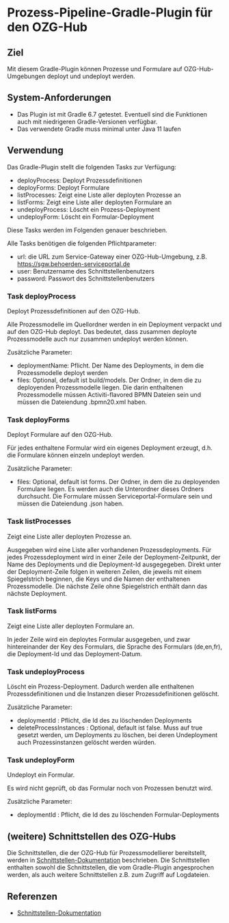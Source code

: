# Prozess-Pipeline-Gradle-Plugin für den OZG-Hub

## Ziel

Mit diesem Gradle-Plugin können Prozesse und Formulare auf OZG-Hub-Umgebungen deployt und undeployt
werden.

## System-Anforderungen

- Das Plugin ist mit Gradle 6.7 getestet. Eventuell sind die Funktionen auch mit niedrigeren
  Gradle-Versionen verfügbar.
- Das verwendete Gradle muss minimal unter Java 11 laufen

## Verwendung

Das Gradle-Plugin stellt die folgenden Tasks zur Verfügung:

- deployProcess: Deployt Prozessdefinitionen
- deployForms: Deployt Formulare
- listProcesses: Zeigt eine Liste aller deployten Prozesse an
- listForms: Zeigt eine Liste aller deployten Formulare an
- undeployProcess: Löscht ein Prozess-Deployment
- undeployForm: Löscht ein Formular-Deployment

Diese Tasks werden im Folgenden genauer beschrieben.

Alle Tasks benötigen die folgenden Pflichtparameter:
- url: die URL zum Service-Gateway einer OZG-Hub-Umgebung, z.B. https://sgw.behoerden-serviceportal.de
- user: Benutzername des Schnittstellenbenutzers
- password: Passwort des Schnittstellenbenutzers

### Task deployProcess

Deployt Prozessdefinitionen auf den OZG-Hub.

Alle Prozessmodelle im Quellordner werden in ein Deployment verpackt und auf den OZG-Hub deployt.
Das bedeutet, dass zusammen deployte Prozessmodelle auch nur zusammen undeployt werden können.

Zusätzliche Parameter:
- deploymentName: Pflicht. Der Name des Deployments, in dem die Prozessmodelle deployt werden
- files: Optional, default ist build/models. Der Ordner, in dem die zu deployenden Prozessmodelle
  liegen. Die darin enthaltenen Prozessmodelle müssen Activiti-flavored BPMN Dateien sein 
  und müssen die Dateiendung .bpmn20.xml haben.

### Task deployForms

Deployt Formulare auf den OZG-Hub. 

Für jedes enthaltene Formular wird ein eigenes Deployment erzeugt, 
d.h. die Formulare können einzeln undeployt werden.

Zusätzliche Parameter:
- files: Optional, default ist forms. Der Ordner, in dem die zu deployenden Formulare
  liegen. Es werden auch die Unterordner dieses Ordners durchsucht.
  Die Formulare müssen Serviceportal-Formulare sein und müssen die Dateiendung .json haben.

### Task listProcesses

Zeigt eine Liste aller deployten Prozesse an.

Ausgegeben wird eine Liste aller vorhandenen Prozessdeployments.
Für jedes Prozessdeployment wird in einer Zeile der Deployment-Zeitpunkt, der Name des Deployments
und die Deployment-Id ausgegegeben. 
Direkt unter der Deployment-Zeile folgen in weiteren Zeilen, 
die jeweils mit einem Spiegelstrich beginnen, die Keys und die Namen der enthaltenen Prozessmodelle.
Die nächste Zeile ohne Spiegelstrich enthält dann das nächste Deployment.

### Task listForms

Zeigt eine Liste aller deployten Formulare an.

In jeder Zeile wird ein deploytes Formular ausgegeben, und zwar hintereinander der Key des Formulars,
die Sprache des Formulars (de,en,fr), die Deployment-Id und das Deployment-Datum.

### Task undeployProcess

Löscht ein Prozess-Deployment. 
Dadurch werden alle enthaltenen Prozessdefinitionen und die Instanzen dieser Prozessdefinitionen 
gelöscht.

Zusätzliche Parameter:
- deploymentId : Pflicht, die Id des zu löschenden Deployments
- deleteProcessInstances : Optional, default ist false. 
  Muss auf true gesetzt werden, um Deployments zu löschen,
  bei deren Undeployment auch Prozessinstanzen gelöscht werden würden.

### Task undeployForm

Undeployt ein Formular.

Es wird nicht geprüft, ob das Formular noch von Prozessen benutzt wird.

Zusätzliche Parameter:
- deploymentId : Pflicht, die Id des zu löschenden Formular-Deployments

## (weitere) Schnittstellen des OZG-Hubs

Die Schnittstellen, die der OZG-Hub für Prozessmodellierer bereitstellt, werden in 
[Schnittstellen-Dokumentation](Schnittstellen.md) beschrieben. 
Die Schnittstellen enthalten sowohl die Schnittstellen, die vom Gradle-Plugin angesprochen werden,
als auch weitere Schnittstellen z.B. zum Zugriff auf Logdateien.

## Referenzen

- [Schnittstellen-Dokumentation](Schnittstellen.md)
